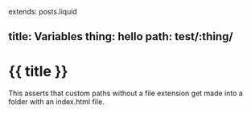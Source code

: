 extends: posts.liquid

title:  Variables
thing: hello
path:  test/:thing/
---
# {{ title }}

This asserts that custom paths without a file extension get made into a folder with an index.html file.
